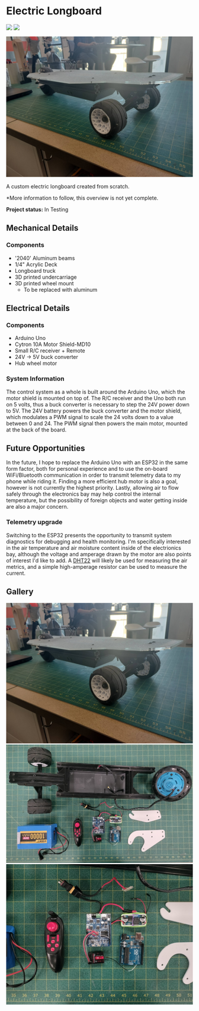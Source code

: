 # Electric Longboard

<div>
    <img src="https://img.shields.io/badge/Arduino_Uno-008385">
    <img src="https://img.shields.io/badge/In_Progress-yellow">
</div>

<a href="../images/longboard/longboard.jpg" target="_blank"><img src="../images/longboard/longboard.jpg"></a>

A custom electric longboard created from scratch.

*More information to follow, this overview is not yet complete.


**Project status:** In Testing

## Mechanical Details

### Components
- '2040' Aluminum beams
- 1/4" Acrylic Deck
- Longboard truck
- 3D printed undercarriage
- 3D printed wheel mount
  - To be replaced with aluminum


## Electrical Details

### Components
- Arduino Uno
- Cytron 10A Motor Shield-MD10
- Small R/C receiver + Remote
- 24V -> 5V buck converter
- Hub wheel motor

### System Information

The control system as a whole is built around the Arduino Uno, which the motor shield is mounted on top of. The R/C receiver and the Uno both run on 5 volts, thus a buck converter is necessary to step the 24V power down to 5V. The 24V battery powers the buck converter and the motor shield, which modulates a PWM signal to scale the 24 volts down to a value between 0 and 24. The PWM signal then powers the main motor, mounted at the back of the board.

## Future Opportunities
In the future, I hope to replace the Arduino Uno with an ESP32 in the same form factor, both for personal experience and to use the on-board WiFi/Bluetooth communication in order to transmit telemetry data to my phone while riding it. Finding a more efficient hub motor is also a goal, however is not currently the highest priority. Lastly, allowing air to flow safely through the electronics bay may help control the internal temperature, but the possibility of foreign objects and water getting inside are also a major concern.

### Telemetry upgrade
Switching to the ESP32 presents the opportunity to transmit system diagnostics for debugging and health monitoring. I'm specifically interested in the air temperature and air moisture content inside of the electrionics bay, although the voltage and amperage drawn by the motor are also points of interest I'd like to add. A [DHT22](https://www.adafruit.com/product/385) will likely be used for measuring the air metrics, and a simple high-amperage resistor can be used to measure the current.

## Gallery
<a href="../images/longboard/longboard.jpg" target="_blank"><img src="../images/longboard/longboard.jpg"></a>
<a href="../images/longboard_components.jpg" target="_blank"><img src="../images/longboard_components.jpg"></a>
<a href="../images/longboard_electrical.jpg" target="_blank"><img src="../images/longboard_electrical.jpg"></a>
